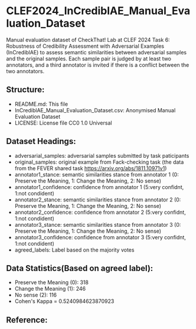 # CLEF2024_InCrediblAE_Manual_Evaluation_Dataset
Manual evaluation dataset of CheckThat! Lab at CLEF 2024 Task 6: Robustness of Credibility Assessment with Adversarial Examples (InCrediblAE) to assess semantic similarities between adversarial samples and the original samples. Each sample pair is judged by at least two annotators, and a third annotator is invited if there is a conflict between the two annotators.

## Structure:

* README.md: This file
* InCrediblAE_Manual_Evaluation_Dataset.csv: Anonymised Manual Evaluation Dataset
* LICENSE: License file CC0 1.0 Universal

## Dataset Headings:

* adversarial_samples: adversarial samples submitted by task paticipants
* original_samples: original example from Fack-checking task (the data from the FEVER shared task https://arxiv.org/abs/1811.10971v1)
* annotator1_stance: semantic similarities stance from annotator 1 (0: Preserve the Meaning, 1: Change the Meaning, 2: No sense)
* annotator1_confidence: confidence from annotator 1 (5:very confidnt, 1:not condident)
* annotator2_stance: semantic similarities stance from annotator 2 (0: Preserve the Meaning, 1: Change the Meaning, 2: No sense)
* annotator2_confidence: confidence from annotator 2 (5:very confidnt, 1:not condident)
* annotator3_stance: semantic similarities stance from annotator 3 (0: Preserve the Meaning, 1: Change the Meaning, 2: No sense)
* annotator3_confidence: confidence from annotator 3 (5:very confidnt, 1:not condident)
* agreed_labels: Label based on the majority votes

## Data Statistics(Based on agreed label):
* Preserve the Meaning (0): 318
* Change the Meaning (1): 246
* No sense (2): 116
* Cohen's Kappa = 0.5240984623870923

## Reference:
 
